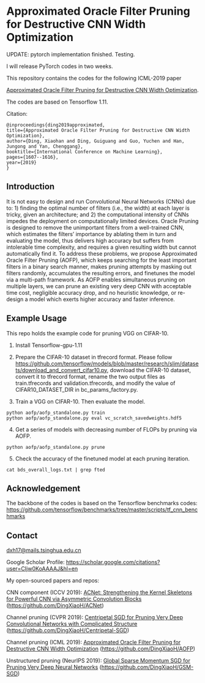 # Approximated Oracle Filter Pruning for Destructive CNN Width Optimization

UPDATE: pytorch implementation finished. Testing.

I will release PyTorch codes in two weeks.

This repository contains the codes for the following ICML-2019 paper 

[Approximated Oracle Filter Pruning for Destructive CNN Width Optimization](http://proceedings.mlr.press/v97/ding19a.html).

The codes are based on Tensorflow 1.11.

Citation:

    @inproceedings{ding2019approximated,
    title={Approximated Oracle Filter Pruning for Destructive CNN Width Optimization},
    author={Ding, Xiaohan and Ding, Guiguang and Guo, Yuchen and Han, Jungong and Yan, Chenggang},
    booktitle={International Conference on Machine Learning},
    pages={1607--1616},
    year={2019}
    }

## Introduction

It is not easy to design and run Convolutional Neural Networks (CNNs) due to: 1) finding the optimal number of filters (i.e., the width) at each layer is tricky, given an architecture; and 2) the computational intensity of CNNs impedes the deployment on computationally limited devices. Oracle Pruning is designed to remove the unimportant filters from a well-trained CNN, which estimates the filters’ importance by ablating them in turn and evaluating the model, thus delivers high accuracy but suffers from intolerable time complexity, and requires a given resulting width but cannot automatically find it. To address these problems, we propose Approximated Oracle Filter Pruning (AOFP), which keeps searching for the least important filters in a binary search manner, makes pruning attempts by masking out filters randomly, accumulates the resulting errors, and finetunes the model via a multi-path framework. As AOFP enables simultaneous pruning on multiple layers, we can prune an existing very deep CNN with acceptable time cost, negligible accuracy drop, and no heuristic knowledge, or re-design a model which exerts higher accuracy and faster inference.


## Example Usage
  
This repo holds the example code for pruning VGG on CIFAR-10. 

1. Install Tensorflow-gpu-1.11

2. Prepare the CIFAR-10 dataset in tfrecord format. Please follow https://github.com/tensorflow/models/blob/master/research/slim/datasets/download_and_convert_cifar10.py, download the CIFAR-10 dataset, convert it to tfrecord format, rename the two output files as train.tfrecords and validation.tfrecords, and modify the value of CIFAR10_DATASET_DIR in bc_params_factory.py.

3. Train a VGG on CIFAR-10. Then evaluate the model.

```
python aofp/aofp_standalone.py train
python aofp/aofp_standalone.py eval vc_scratch_savedweights.hdf5
```

4. Get a series of models with decreasing number of FLOPs by pruning via AOFP.

```
python aofp/aofp_standalone.py prune
```

5. Check the accuracy of the finetuned model at each pruning iteration.

```
cat bds_overall_logs.txt | grep fted
```

## Acknowledgement

The backbone of the codes is based on the Tensorflow benchmarks codes: https://github.com/tensorflow/benchmarks/tree/master/scripts/tf_cnn_benchmarks

## Contact
dxh17@mails.tsinghua.edu.cn

Google Scholar Profile: https://scholar.google.com/citations?user=CIjw0KoAAAAJ&hl=en

My open-sourced papers and repos:

CNN component (ICCV 2019): [ACNet: Strengthening the Kernel Skeletons for Powerful CNN via Asymmetric Convolution Blocks](http://openaccess.thecvf.com/content_ICCV_2019/papers/Ding_ACNet_Strengthening_the_Kernel_Skeletons_for_Powerful_CNN_via_Asymmetric_ICCV_2019_paper.pdf) (https://github.com/DingXiaoH/ACNet)

Channel pruning (CVPR 2019): [Centripetal SGD for Pruning Very Deep Convolutional Networks with Complicated Structure](http://openaccess.thecvf.com/content_CVPR_2019/html/Ding_Centripetal_SGD_for_Pruning_Very_Deep_Convolutional_Networks_With_Complicated_CVPR_2019_paper.html) (https://github.com/DingXiaoH/Centripetal-SGD)

Channel pruning (ICML 2019): [Approximated Oracle Filter Pruning for Destructive CNN Width Optimization](http://proceedings.mlr.press/v97/ding19a.html) (https://github.com/DingXiaoH/AOFP)

Unstructured pruning (NeurIPS 2019): [Global Sparse Momentum SGD for Pruning Very Deep Neural Networks](http://papers.nips.cc/paper/8867-global-sparse-momentum-sgd-for-pruning-very-deep-neural-networks.pdf) (https://github.com/DingXiaoH/GSM-SGD)




